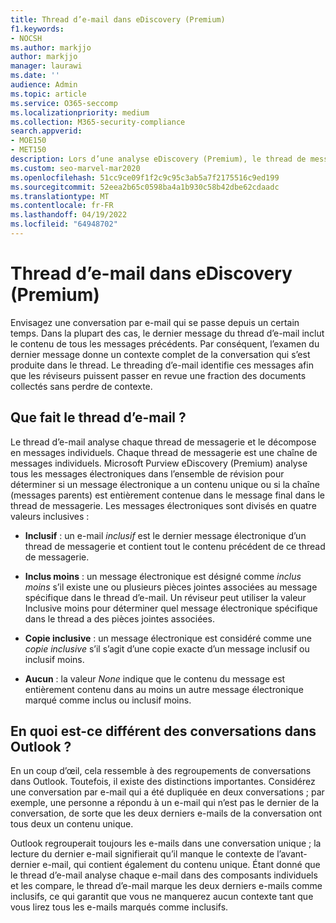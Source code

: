 ```yaml
---
title: Thread d’e-mail dans eDiscovery (Premium)
f1.keywords:
- NOCSH
ms.author: markjjo
author: markjjo
manager: laurawi
ms.date: ''
audience: Admin
ms.topic: article
ms.service: O365-seccomp
ms.localizationpriority: medium
ms.collection: M365-security-compliance
search.appverid:
- MOE150
- MET150
description: Lors d’une analyse eDiscovery (Premium), le thread de messagerie analyse une conversation e-mail et sépare chaque message en différentes catégories.
ms.custom: seo-marvel-mar2020
ms.openlocfilehash: 51cc9ce09f1f2c9c95c3ab5a7f2175516c9ed199
ms.sourcegitcommit: 52eea2b65c0598ba4a1b930c58b42dbe62cdaadc
ms.translationtype: MT
ms.contentlocale: fr-FR
ms.lasthandoff: 04/19/2022
ms.locfileid: "64948702"
---
```

# <a name="email-threading-in-ediscovery-premium"></a>Thread d’e-mail dans eDiscovery (Premium)

Envisagez une conversation par e-mail qui se passe depuis un certain temps. Dans la plupart des cas, le dernier message du thread d’e-mail inclut le contenu de tous les messages précédents. Par conséquent, l’examen du dernier message donne un contexte complet de la conversation qui s’est produite dans le thread. Le threading d’e-mail identifie ces messages afin que les réviseurs puissent passer en revue une fraction des documents collectés sans perdre de contexte.

## <a name="what-does-email-threading-do"></a>Que fait le thread d’e-mail ?

Le thread d’e-mail analyse chaque thread de messagerie et le décompose en messages individuels. Chaque thread de messagerie est une chaîne de messages individuels. Microsoft Purview eDiscovery (Premium) analyse tous les messages électroniques dans l’ensemble de révision pour déterminer si un message électronique a un contenu unique ou si la chaîne (messages parents) est entièrement contenue dans le message final dans le thread de messagerie. Les messages électroniques sont divisés en quatre valeurs inclusives :

- **Inclusif** : un e-mail *inclusif* est le dernier message électronique d’un thread de messagerie et contient tout le contenu précédent de ce thread de messagerie.

- **Inclus moins** : un message électronique est désigné comme *inclus moins* s’il existe une ou plusieurs pièces jointes associées au message spécifique dans le thread d’e-mail. Un réviseur peut utiliser la valeur Inclusive moins pour déterminer quel message électronique spécifique dans le thread a des pièces jointes associées. 

- **Copie inclusive** : un message électronique est considéré comme une *copie inclusive* s’il s’agit d’une copie exacte d’un message inclusif ou inclusif moins. 

- **Aucun** : la valeur *None* indique que le contenu du message est entièrement contenu dans au moins un autre message électronique marqué comme inclus ou inclusif moins.

## <a name="how-is-it-different-from-conversations-in-outlook"></a>En quoi est-ce différent des conversations dans Outlook ?

En un coup d’œil, cela ressemble à des regroupements de conversations dans Outlook. Toutefois, il existe des distinctions importantes. Considérez une conversation par e-mail qui a été dupliquée en deux conversations ; par exemple, une personne a répondu à un e-mail qui n’est pas le dernier de la conversation, de sorte que les deux derniers e-mails de la conversation ont tous deux un contenu unique.

Outlook regrouperait toujours les e-mails dans une conversation unique ; la lecture du dernier e-mail signifierait qu’il manque le contexte de l’avant-dernier e-mail, qui contient également du contenu unique. Étant donné que le thread d’e-mail analyse chaque e-mail dans des composants individuels et les compare, le thread d’e-mail marque les deux derniers e-mails comme inclusifs, ce qui garantit que vous ne manquerez aucun contexte tant que vous lirez tous les e-mails marqués comme inclusifs.
